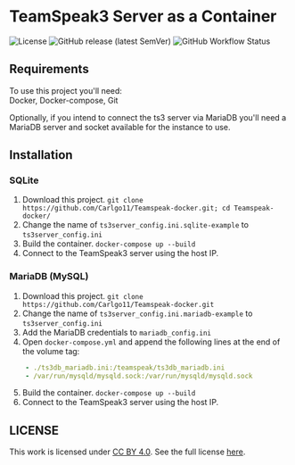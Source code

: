 # TeamSpeak3 Server as a Container

![License](https://img.shields.io/github/license/Carlgo11/Teamspeak-docker?color=00b1d6&style=for-the-badge)
![GitHub release (latest SemVer)](https://img.shields.io/github/v/release/Carlgo11/Teamspeak-docker?sort=semver&style=for-the-badge)
![GitHub Workflow Status](https://img.shields.io/github/workflow/status/Carlgo11/Teamspeak-docker/Docker?style=for-the-badge)

## Requirements

To use this project you'll need:  
Docker, Docker-compose, Git

Optionally, if you intend to connect the ts3 server via MariaDB you'll need a MariaDB server and socket available for the instance to use.

## Installation

### SQLite

1. Download this project. `git clone https://github.com/Carlgo11/Teamspeak-docker.git; cd Teamspeak-docker/`
1. Change the name of `ts3server_config.ini.sqlite-example` to `ts3server_config.ini`
1. Build the container. `docker-compose up --build`
1. Connect to the TeamSpeak3 server using the host IP.

### MariaDB (MySQL)

1. Download this project. `git clone https://github.com/Carlgo11/Teamspeak-docker.git`
1. Change the name of `ts3server_config.ini.mariadb-example` to `ts3server_config.ini`
1. Add the MariaDB credentials to `mariadb_config.ini`
1. Open `docker-compose.yml` and append the following lines at the end of the volume tag:

```yaml
    - ./ts3db_mariadb.ini:/teamspeak/ts3db_mariadb.ini
    - /var/run/mysqld/mysqld.sock:/var/run/mysqld/mysqld.sock
````

5. Build the container. `docker-compose up --build`
6. Connect to the TeamSpeak3 server using the host IP.

## LICENSE

This work is licensed under [CC BY 4.0](https://creativecommons.org/licenses/by/4.0/). See the full license [here](LICENSE).
